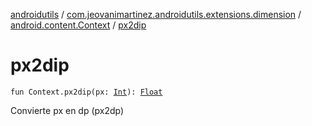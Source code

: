 [androidutils](../../index.md) / [com.jeovanimartinez.androidutils.extensions.dimension](../index.md) / [android.content.Context](index.md) / [px2dip](./px2dip.md)

# px2dip

`fun Context.px2dip(px: `[`Int`](https://kotlinlang.org/api/latest/jvm/stdlib/kotlin/-int/index.html)`): `[`Float`](https://kotlinlang.org/api/latest/jvm/stdlib/kotlin/-float/index.html)

Convierte px en dp (px2dp)

